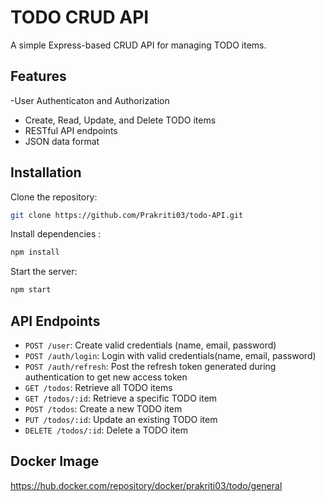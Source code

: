 # TODO CRUD API

A simple Express-based CRUD API for managing TODO items.

## Features

-User Authenticaton and Authorization
- Create, Read, Update, and Delete TODO items
- RESTful API endpoints
- JSON data format

## Installation

Clone the repository:

```bash
git clone https://github.com/Prakriti03/todo-API.git
```
Install dependencies :

```bash
npm install
```
Start the server: 

```bash
npm start
```

## API Endpoints

- `POST /user`: Create valid credentials (name, email, password)
- `POST /auth/login`: Login with valid credentials(name, email, password)
- `POST /auth/refresh`: Post the refresh token generated during authentication to get new access token
- `GET /todos`: Retrieve all TODO items
- `GET /todos/:id`: Retrieve a specific TODO item
- `POST /todos`: Create a new TODO item
- `PUT /todos/:id`: Update an existing TODO item
- `DELETE /todos/:id`: Delete a TODO item

## Docker Image
https://hub.docker.com/repository/docker/prakriti03/todo/general

